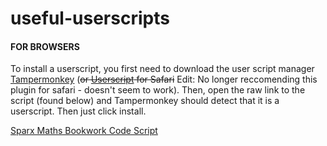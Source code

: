 # useful-userscripts
#### FOR BROWSERS
To install a userscript, you first need to download  the user script manager [Tampermonkey](https://www.tampermonkey.net/) (~~or [Userscript](https://apps.apple.com/gb/app/userscripts/id1463298887) for Safari~~ Edit: No longer reccomending this plugin for safari - doesn't seem to work). 
Then, open the raw link to the script (found below) and Tampermonkey should detect that it is a userscript. Then just click install.

[Sparx Maths Bookwork Code Script](https://github.com/Duoquadragesimal/useful-userscripts/raw/main/scripts/sparx.user.js)
